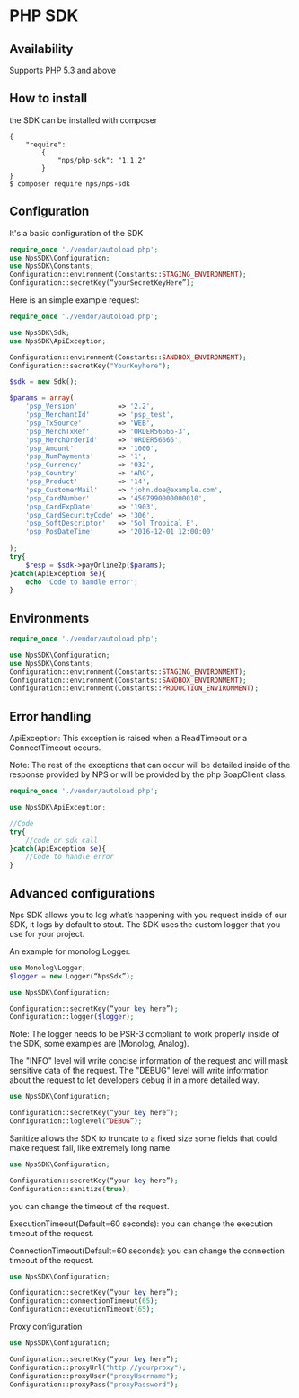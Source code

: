 #  PHP SDK

## Availability
Supports PHP 5.3 and above


## How to install

the SDK can be installed with composer

```
{
    "require": 
        {
            "nps/php-sdk": "1.1.2"
        }
}
$ composer require nps/nps-sdk
```

## Configuration

It's a basic configuration of the SDK

```php
require_once './vendor/autoload.php';
use NpsSDK\Configuration;
use NpsSDK\Constants;
Configuration::environment(Constants::STAGING_ENVIRONMENT);
Configuration::secretKey(“yourSecretKeyHere”);
```

Here is an simple example request:

```php
require_once './vendor/autoload.php';

use NpsSDK\Sdk;
use NpsSDK\ApiException;

Configuration::environment(Constants::SANDBOX_ENVIRONMENT);
Configuration::secretKey("YourKeyhere");

$sdk = new Sdk();

$params = array(
    'psp_Version'          => '2.2',
    'psp_MerchantId'       => 'psp_test',
    'psp_TxSource'         => 'WEB',
    'psp_MerchTxRef'       => 'ORDER56666-3',
    'psp_MerchOrderId'     => 'ORDER56666',
    'psp_Amount'           => '1000',
    'psp_NumPayments'      => '1',
    'psp_Currency'         => '032', 
    'psp_Country'          => 'ARG', 
    'psp_Product'          => '14',
    'psp_CustomerMail'     => 'john.doe@example.com',
    'psp_CardNumber'       => '4507990000000010', 
    'psp_CardExpDate'      => '1903', 
    'psp_CardSecurityCode' => '306',
    'psp_SoftDescriptor'   => 'Sol Tropical E',
    'psp_PosDateTime'      => '2016-12-01 12:00:00'
    
);
try{
    $resp = $sdk->payOnline2p($params);
}catch(ApiException $e){
    echo 'Code to handle error';
}
```

## Environments

```php
require_once './vendor/autoload.php';

use NpsSDK\Configuration;
use NpsSDK\Constants;
Configuration::environment(Constants::STAGING_ENVIRONMENT);
Configuration::environment(Constants::SANDBOX_ENVIRONMENT);
Configuration::environment(Constants::PRODUCTION_ENVIRONMENT);
```

## Error handling

ApiException: This exception is raised when a ReadTimeout or a ConnectTimeout occurs.

Note: The rest of the exceptions that can occur will be detailed inside of the response provided by NPS or will be provided by the php SoapClient class.

```php
require_once './vendor/autoload.php';

use NpsSDK\ApiException;

//Code
try{
    //code or sdk call
}catch(ApiException $e){
    //Code to handle error
}
```

## Advanced configurations

Nps SDK allows you to log what’s happening with you request inside of our SDK, it logs by default to stout.
The SDK uses the custom logger that you use for your project.

An example for monolog Logger.

```php
use Monolog\Logger;
$logger = new Logger(“NpsSdk”);

use NpsSDK\Configuration;

Configuration::secretKey(“your key here”);
Configuration::logger($logger);
```

Note: The logger needs to be PSR-3 compliant to work properly inside of the SDK, some examples are (Monolog, Analog).


The "INFO" level will write concise information of the request and will mask sensitive data of the request. 
The "DEBUG" level will write information about the request to let developers debug it in a more detailed way.

```php
use NpsSDK\Configuration;

Configuration::secretKey(“your key here”);
Configuration::loglevel(“DEBUG”);
```

Sanitize allows the SDK to truncate to a fixed size some fields that could make request fail, like extremely long name.

```php
use NpsSDK\Configuration;

Configuration::secretKey(“your key here”);
Configuration::sanitize(true);
```

you can change the timeout of the request.

ExecutionTimeout(Default=60 seconds): you can change the execution timeout of the request.

ConnectionTimeout(Default=60 seconds): you can change the connection timeout of the request.

```php
use NpsSDK\Configuration;

Configuration::secretKey(“your key here”);
Configuration::connectionTimeout(65);
Configuration::executionTimeout(65);
```

Proxy configuration

```php
use NpsSDK\Configuration;

Configuration::secretKey(“your key here”);
Configuration::proxyUrl("http://yourproxy");
Configuration::proxyUser("proxyUsername");
Configuration::proxyPass("proxyPassword");
```
